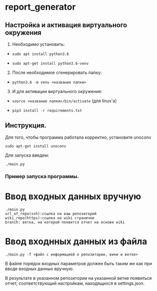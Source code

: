 # report_generator
## Настройка и активация виртуального окружения

1. Необходимо установить:

* `sudo apt install python3.6`

* `sudo apt-get install python3.6-venv`

2. После необходимое сгенерировать папку:

* `python3.6 -m venv <название папки>`

3. И для активации виртуального окружения:

* `source <название папки>/bin/activate` (для linux'a)

* `pip3 install -r requirements.txt`

## Инструкция.
 Для того, чтобы программа работала корректно, установите unoconv
```
sudo apt-get install unoconv
```
 Для запуска введем:
```
./main.py
```
### Пример запуска программы.
# Ввод входных данных вручную
```
./main.py
url_of_repo(ssh):ссылка на ваш репозиторий
wiki_repo(https):ccылка на wiki странички
branch: ветка, на которой появится отчет на основе wiki
```
# Ввод входнных данных из файла
```
./main.py -f <файл с информацией о репозитории, вики и ветке>
```
В файле порядок входных параметров должен быть таким же как при вводе входных данных вручную.

В результате в указанном репозитории на указанной ветке появиться отчет, соответствующий настройкам, находящиxся в settings.json.
